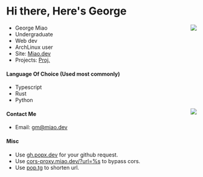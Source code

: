 # Hi there, Here's George

<img align=right src="https://ghstat.miao.dev/api?username=George-Miao&show_icons=true&bg_color=60,#000000,#FFFFFFF&cache_seconds=1800"/>

- George Miao
- Undergraduate
- Web dev
- ArchLinux user
- Site: [Miao.dev](https://miao.dev)
- Projects: [Proj.](https://miao.dev/projects)

#### Language Of Choice (Used most commonly)
- Typescript
- Rust
- Python

<img align=right src="https://ghstat.miao.dev/api/top-langs?username=George-Miao&show_icons=true&bg_color=60,#000000,#FFFFFFF&cache_seconds=1800"/>

#### Contact Me
- Email: gm@miao.dev

#### Misc
- Use [gh.popx.dev](https://gh.popx.dev) for your github request.
- Use [cors-proxy.miao.dev/?url=%s](https://cors-proxy.miao.dev) to bypass cors.
- Use [pop.tg](https://pop.tg) to shorten url.
